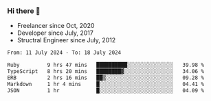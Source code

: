 ### Hi there 👋

- Freelancer since Oct, 2020
- Developer since July, 2017
- Structral Engineer since July, 2012

<!--START_SECTION:waka-->

```txt
From: 11 July 2024 - To: 18 July 2024

Ruby         9 hrs 47 mins   ██████████░░░░░░░░░░░░░░░   39.98 %
TypeScript   8 hrs 20 mins   ████████▓░░░░░░░░░░░░░░░░   34.06 %
ERB          2 hrs 16 mins   ██▒░░░░░░░░░░░░░░░░░░░░░░   09.28 %
Markdown     1 hr 4 mins     █░░░░░░░░░░░░░░░░░░░░░░░░   04.41 %
JSON         1 hr            █░░░░░░░░░░░░░░░░░░░░░░░░   04.09 %
```

<!--END_SECTION:waka-->
